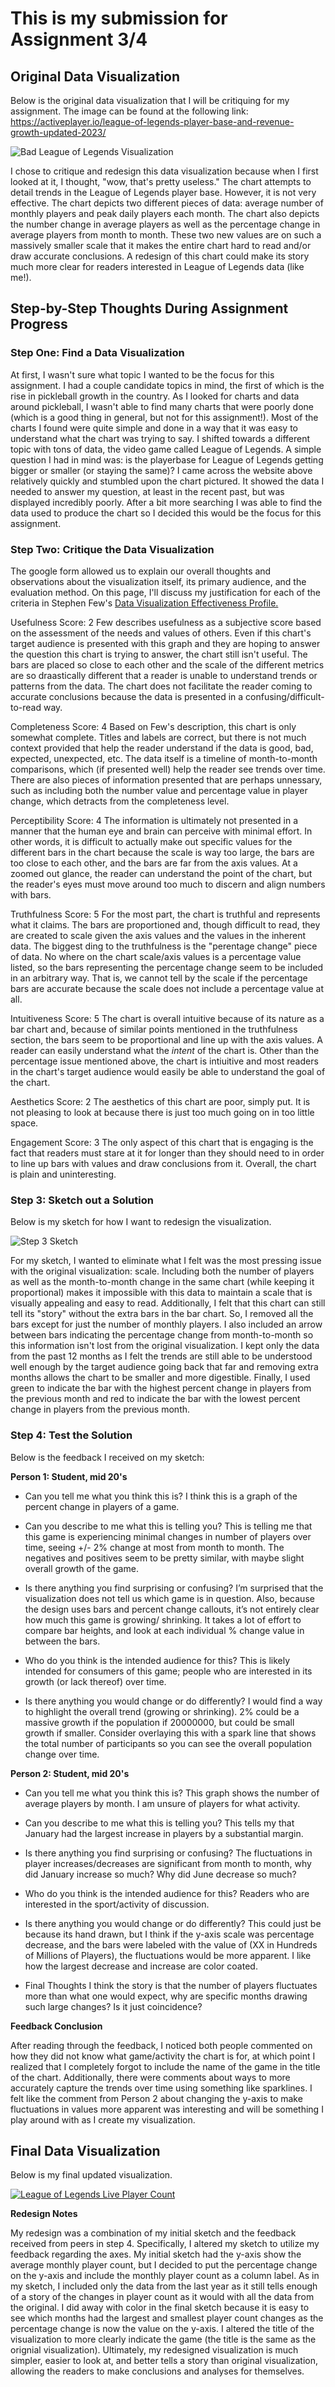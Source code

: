 # This is my submission for Assignment 3/4


## Original Data Visualization

Below is the original data visualization that I will be critiquing for my assignment. The image can be found at the following link: 
https://activeplayer.io/league-of-legends-player-base-and-revenue-growth-updated-2023/


![Bad League of Legends Visualization](LoL_Visualization_Bad.png)


I chose to critique and redesign this data visualization because when I first looked at it, I thought, "wow, that's pretty useless." The chart attempts to detail trends in the League of Legends player base. However, it is not very effective. The chart depicts two different pieces of data: average number of monthly players and peak daily players each month. The chart also depicts the number change in average players as well as the percentage change in average players from month to month. These two new values are on such a massively smaller scale that it makes the entire chart hard to read and/or draw accurate conclusions. A redesign of this chart could make its story much more clear for readers interested in League of Legends data (like me!). 


## Step-by-Step Thoughts During Assignment Progress


### Step One: Find a Data Visualization

At first, I wasn't sure what topic I wanted to be the focus for this assignment. I had a couple candidate topics in mind, the first of which is the rise in pickleball growth in the country. As I looked for charts and data around pickleball, I wasn't able to find many charts that were poorly done (which is a good thing in general, but not for this assignment!). Most of the charts I found were quite simple and done in a way that it was easy to understand what the chart was trying to say. I shifted towards a different topic with tons of data, the video game called League of Legends. A simple question I had in mind was: is the playerbase for League of Legends getting bigger or smaller (or staying the same)? I came across the website above relatively quickly and stumbled upon the chart pictured. It showed the data I needed to answer my question, at least in the recent past, but was displayed incredibly poorly. After a bit more searching I was able to find the data used to produce the chart so I decided this would be the focus for this assignment.


### Step Two: Critique the Data Visualization

The google form allowed us to explain our overall thoughts and observations about the visualization itself, its primary audience, and the evaluation method. On this page, I'll discuss my justification for each of the criteria in Stephen Few's [Data Visualization Effectiveness Profile.](http://www.perceptualedge.com/articles/visual_business_intelligence/data_visualization_effectiveness_profile.pdf)

Usefulness Score: 2
Few describes usefulness as a subjective score based on the assessment of the needs and values of others. Even if this chart's target audience is presented with this graph and they are hoping to answer the question this chart is trying to answer, the chart still isn't useful. The bars are placed so close to each other and the scale of the different metrics are so draastically different that a reader is unable to understand trends or patterns from the data. The chart does not facilitate the reader coming to accurate conclusions because the data is presented in a confusing/difficult-to-read way.

Completeness Score: 4
Based on Few's description, this chart is only somewhat complete. Titles and labels are correct, but there is not much context provided that help the reader understand if the data is good, bad, expected, unexpected, etc. The data itself is a timeline of month-to-month comparisons, which (if presented well) help the reader see trends over time. There are also pieces of information presented that are perhaps unnessary, such as including both the number value and percentage value in player change, which detracts from the completeness level.

Perceptibility Score: 4
The information is ultimately not presented in a manner that the human eye and brain can perceive with minimal effort. In other words, it is difficult to actually make out specific values for the different bars in the chart because the scale is way too large, the bars are too close to each other, and the bars are far from the axis values. At a zoomed out glance, the reader can understand the point of the chart, but the reader's eyes must move around too much to discern and align numbers with bars.

Truthfulness Score: 5
For the most part, the chart is truthful and represents what it claims. The bars are proportioned and, though difficult to read, they are created to scale given the axis values and the values in the inherent data. The biggest ding to the truthfulness is the "perentage change" piece of data. No where on the chart scale/axis values is a percentage value listed, so the bars representing the percentage change seem to be included in an arbitrary way. That is, we cannot tell by the scale if the percentage bars are accurate because the scale does not include a percentage value at all.

Intuitiveness Score: 5
The chart is overall intuitive because of its nature as a bar chart and, because of similar points mentioned in the truthfulness section, the bars seem to be proportional and line up with the axis values. A reader can easily understand what the _intent_ of the chart is. Other than the percentage issue mentioned above, the chart is intiuitive and most readers in the chart's target audience would easily be able to understand the goal of the chart.

Aesthetics Score: 2
The aesthetics of this chart are poor, simply put. It is not pleasing to look at because there is just too much going on in too little space. 

Engagement Score: 3
The only aspect of this chart that is engaging is the fact that readers must stare at it for longer than they should need to in order to line up bars with values and draw conclusions from it. Overall, the chart is plain and uninteresting.


### Step 3: Sketch out a Solution

Below is my sketch for how I want to redesign the visualization.


![Step 3 Sketch](Assignment3Sketch.jpg)


For my sketch, I wanted to eliminate what I felt was the most pressing issue with the original visualization: scale. Including both the number of players as well as the month-to-month change in the same chart (while keeping it proportional) makes it impossible with this data to maintain a scale that is visually appealing and easy to read. Additionally, I felt that this chart can still tell its "story" without the extra bars in the bar chart. So, I removed all the bars except for just the number of monthly players. I also included an arrow between bars indicating the percentage change from month-to-month so this information isn't lost from the original visualization. I kept only the data from the past 12 months as I felt the trends are still able to be understood well enough by the target audience going back that far and removing extra months allows the chart to be smaller and more digestible. Finally, I used green to indicate the bar with the highest percent change in players from the previous month and red to indicate the bar with the lowest percent change in players from the previous month.


### Step 4: Test the Solution

Below is the feedback I received on my sketch:

**Person 1: Student, mid 20's**

- Can you tell me what you think this is?
I think this is a graph of the percent change in players of a game.

- Can you describe to me what this is telling you?
This is telling me that this game is experiencing minimal changes in number of players over time, seeing +/- 2% change at most from month to month. The negatives and positives seem to be pretty similar, with maybe slight overall growth of the game.

- Is there anything you find surprising or confusing?
I’m surprised that the visualization does not tell us which game is in question. Also, because the design uses bars and percent change callouts, it’s not entirely clear how much this game is growing/ shrinking. It takes a lot of effort to compare bar heights, and look at each individual % change value in between the bars. 

- Who do you think is the intended audience for this?
This is likely intended for consumers of this game; people who are interested in its growth (or lack thereof) over time.

- Is there anything you would change or do differently?
I would find a way to highlight the overall trend (growing or shrinking). 2% could be a massive growth if the population if 20000000, but could be small growth if smaller. Consider overlaying this with a spark line that shows the total number of participants so you can see the overall population change over time. 

**Person 2: Student, mid 20's**

- Can you tell me what you think this is?
This graph shows the number of average players by month. I am unsure of players for what activity. 

- Can you describe to me what this is telling you?
This tells my that January had the largest increase in players by a substantial margin. 

- Is there anything you find surprising or confusing?
The fluctuations in player increases/decreases are significant from month to month, why did January increase so much? Why did June decrease so much?

- Who do you think is the intended audience for this?
Readers who are interested in the sport/activity of discussion.

- Is there anything you would change or do differently?
This could just be because its hand drawn, but I think if the y-axis scale was percentage decrease, and the bars were labeled with the value of (XX in Hundreds of Millions of Players), the fluctuations would be more apparent. I like how the largest decrease and increase are color coated.

- Final Thoughts
I think the story is that the number of players fluctuates more than what one would expect, why are specific months drawing such large changes? Is it just coincidence?

**Feedback Conclusion**

After reading through the feedback, I noticed both people commented on how they did not know what game/activity the chart is for, at which point I realized that I completely forgot to include the name of the game in the title of the chart. Additionally, there were comments about ways to more accurately capture the trends over time using something like sparklines. I felt like the comment from Person 2 about changing the y-axis to make fluctuations in values more apparent was interesting and will be something I play around with as I create my visualization.


## Final Data Visualization

Below is my final updated visualization.


<div class='tableauPlaceholder' id='viz1695241659448' style='position: relative'><noscript><a href='#'><img alt='League of Legends Live Player Count ' src='https:&#47;&#47;public.tableau.com&#47;static&#47;images&#47;TS&#47;TSWD_Assignment3and4&#47;Sheet1&#47;1_rss.png' style='border: none' /></a></noscript><object class='tableauViz'  style='display:none;'><param name='host_url' value='https%3A%2F%2Fpublic.tableau.com%2F' /> <param name='embed_code_version' value='3' /> <param name='site_root' value='' /><param name='name' value='TSWD_Assignment3and4&#47;Sheet1' /><param name='tabs' value='no' /><param name='toolbar' value='yes' /><param name='static_image' value='https:&#47;&#47;public.tableau.com&#47;static&#47;images&#47;TS&#47;TSWD_Assignment3and4&#47;Sheet1&#47;1.png' /> <param name='animate_transition' value='yes' /><param name='display_static_image' value='yes' /><param name='display_spinner' value='yes' /><param name='display_overlay' value='yes' /><param name='display_count' value='yes' /><param name='language' value='en-US' /><param name='filter' value='publish=yes' /></object></div>                
<script type='text/javascript'>                    
  var divElement = document.getElementById('viz1695241659448');                    
  var vizElement = divElement.getElementsByTagName('object')[0];                    
  vizElement.style.width='100%';vizElement.style.height=(divElement.offsetWidth*0.75)+'px';                    
  var scriptElement = document.createElement('script');                    
  scriptElement.src = 'https://public.tableau.com/javascripts/api/viz_v1.js';                    
  vizElement.parentNode.insertBefore(scriptElement, vizElement);                
</script>




**Redesign Notes**

My redesign was a combination of my initial sketch and the feedback received from peers in step 4. Specifically, I altered my sketch to utilize my feedback regarding the axes. My initial sketch had the y-axis show the average monthly player count, but I decided to put the percentage change on the y-axis and include the monthly player count as a column label. As in my sketch, I included only the data from the last year as it still tells enough of a story of the changes in player count as it would with all the data from the original. I did away with color in the final sketch because it is easy to see which months had the largest and smallest player count changes as the percentage change is now the value on the y-axis. I altered the title of the visualization to more clearly indicate the game (the title is the same as the orignial visualization). Ultimately, my redesigned visualization is much simpler, easier to look at, and better tells a story than original visualization, allowing the readers to make conclusions and analyses for themselves.
